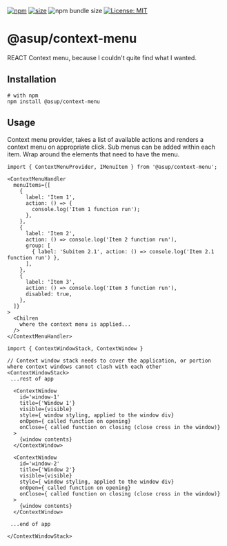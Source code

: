[npm]: https://img.shields.io/npm/v/@asup/context-menu
[npm-url]: https://www.npmjs.com/package/@asup/context-menu
[size]: https://packagephobia.now.sh/badge?p=@asup/context-menu
[size-url]: https://packagephobia.now.sh/result?p=@asup/context-menu

[![npm][npm]][npm-url]
[![size][size]][size-url]
![npm bundle size](https://img.shields.io/bundlephobia/min/@asup/context-menu)
[![License: MIT](https://img.shields.io/badge/License-MIT-yellow.svg)](https://raw.githubusercontent.com/PaulDThomas/context-menu/master/LICENCE)

# @asup/context-menu

REACT Context menu, because I couldn't quite find what I wanted.

## Installation

```
# with npm
npm install @asup/context-menu
```

## Usage

Context menu provider, takes a list of available actions and renders a context menu on appropriate click.
Sub menus can be added within each item.
Wrap around the elements that need to have the menu.

```
import { ContextMenuProvider, IMenuItem } from '@asup/context-menu';

<ContextMenuHandler
  menuItems={[
    {
      label: 'Item 1',
      action: () => {
        console.log('Item 1 function run');
      },
    },
    {
      label: 'Item 2',
      action: () => console.log('Item 2 function run'),
      group: [
        { label: 'Subitem 2.1', action: () => console.log('Item 2.1 function run') },
      ],
    },
    {
      label: 'Item 3',
      action: () => console.log('Item 3 function run'),
      disabled: true,
    },
  ]}
>
  <Chilren
    where the context menu is applied...
  />
</ContextMenuHandler>

```

```
import { ContextWindowStack, ContextWindow }

// Context window stack needs to cover the application, or portion where context windows cannot clash with each other
<ContextWindowStack>
 ...rest of app

  <ContextWindow
    id='window-1'
    title={'Window 1'}
    visible={visible}
    style={ window styling, applied to the window div}
    onOpen={ called function on opening}
    onClose={ called function on closing (close cross in the window)}
  >
    {window contents}
  </ContextWindow>

  <ContextWindow
    id='window-2'
    title={'Window 2'}
    visible={visible}
    style={ window styling, applied to the window div}
    onOpen={ called function on opening}
    onClose={ called function on closing (close cross in the window)}
  >
    {window contents}
  </ContextWindow>

 ...end of app

</ContextWindowStack>

```
